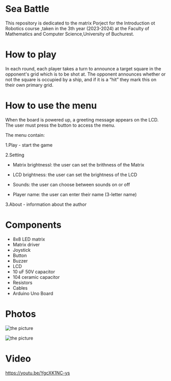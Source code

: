 # Sea Battle

  This repository is dedicated to the matrix Porject for the Introduction ot Robotics course ,taken in the 3th year (2023-2024) at the Faculty of Mathematics and Computer Science,University of Buchurest.

# How to play
  In each round, each player takes a turn to announce a target square in the opponent's grid which is to be shot at. The opponent announces whether or not the square is occupied by a ship, and if it is a “hit” they mark this on their own primary grid.

# How to use the menu
  When the board is powered up, a greeting message appears on the LCD. The user must press the button to access the menu.

The menu contain:

1.Play - start the game
  
2.Setting
  - Matrix brightnessl: the user can set the brithness of the Matrix
    
  - LCD brightness: the user can set the brightness of the LCD
    
  - Sounds: the user can choose between sounds on or off
  
  - Player name: the user can enter their name (3-letter name)
    
3.About - information about the author

# Components
  - 8x8 LED matrix
  - Matrix driver
  - Joystick
  - Button
  - Buzzer
  - LCD
  - 10 uF 50V capacitor
  - 104 ceramic capacitor
  - Resistors
  - Cables
  - Arduino Uno Board

# Photos

![the picture](IMG_6309.png)

![the picture](IMG_6310.png)

# Video

https://youtu.be/YgcXK1NC-ys
